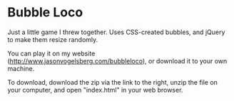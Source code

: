 Bubble Loco
==========

Just a little game I threw together. Uses CSS-created bubbles, and jQuery to make them resize randomly.

You can play it on my website (http://www.jasonvogelsberg.com/bubbleloco), or download it to your own machine.

To download, download the zip via the link to the right, unzip the file on your computer, and open "index.html" in your web browser.

